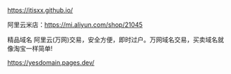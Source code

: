 https://itisxx.github.io/

阿里云米店：https://mi.aliyun.com/shop/21045

精品域名 阿里云(万网)交易，安全方便，即时过户。万网域名交易，买卖域名就像淘宝一样简单!

https://yesdomain.pages.dev/
